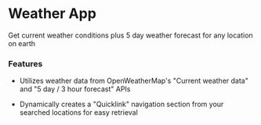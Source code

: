 # Weather App
Get current weather conditions plus 5 day weather forecast for any location on earth 

### Features
- Utilizes weather data from OpenWeatherMap's "Current weather data" and "5 day / 3 hour forecast" APIs

- Dynamically creates a "Quicklink" navigation section from your searched locations for easy retrieval
